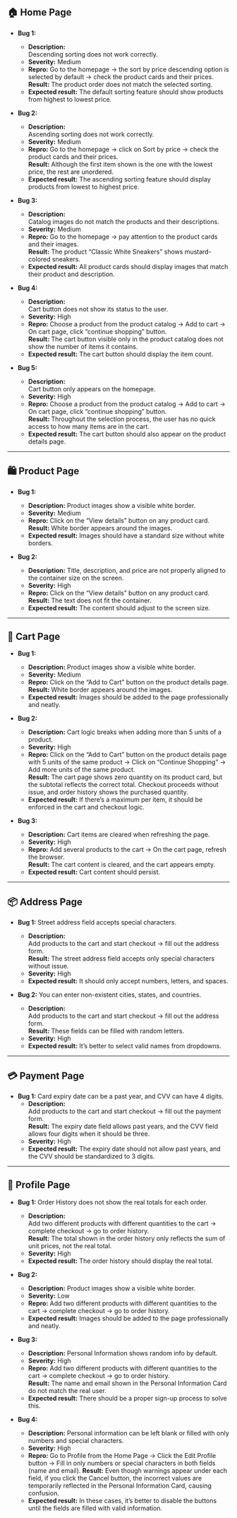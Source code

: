 ## 🏠 Home Page

- **Bug 1:**
    - **Description:**  
    Descending sorting does not work correctly.
    - **Severity:** Medium
    - **Repro:** Go to the homepage → the sort by price descending option is selected by default → check the product cards and their prices.  
    **Result:** The product order does not match the selected sorting.
    - **Expected result:** The default sorting feature should show products from highest to lowest price.

- **Bug 2:**
    - **Description:**  
    Ascending sorting does not work correctly.
    - **Severity:** Medium
    - **Repro:** Go to the homepage → click on Sort by price → check the product cards and their prices.  
    **Result:** Although the first item shown is the one with the lowest price, the rest are unordered.
    - **Expected result:** The ascending sorting feature should display products from lowest to highest price.

- **Bug 3:**
    - **Description:**  
    Catalog images do not match the products and their descriptions.
    - **Severity:** Medium
    - **Repro:** Go to the homepage → pay attention to the product cards and their images.  
    **Result:** The product “Classic White Sneakers” shows mustard-colored sneakers.
    - **Expected result:** All product cards should display images that match their product and description.

- **Bug 4:**
    - **Description:**  
    Cart button does not show its status to the user.
    - **Severity:** High
    - **Repro:** Choose a product from the product catalog → Add to cart → On cart page, click “continue shopping” button.  
    **Result:** The cart button visible only in the product catalog does not show the number of items it contains.
    - **Expected result:** The cart button should display the item count.

- **Bug 5:**
    - **Description:**  
    Cart button only appears on the homepage.
    - **Severity:** High
    - **Repro:** Choose a product from the product catalog → Add to cart → On cart page, click “continue shopping” button.  
    **Result:** Throughout the selection process, the user has no quick access to how many items are in the cart.
    - **Expected result:** The cart button should also appear on the product details page.

---

## 🛍️ Product Page

- **Bug 1:**
    - **Description:** Product images show a visible white border.
    - **Severity:** Medium
    - **Repro:** Click on the “View details” button on any product card.  
    **Result:** White border appears around the images.
    - **Expected result:** Images should have a standard size without white borders.

- **Bug 2:**
    - **Description:** Title, description, and price are not properly aligned to the container size on the screen.
    - **Severity:** High
    - **Repro:** Click on the “View details” button on any product card.  
    **Result:** The text does not fit the container.
    - **Expected result:** The content should adjust to the screen size.

---

## 🛒 Cart Page

- **Bug 1:**
    - **Description:** Product images show a visible white border.
    - **Severity:** Medium
    - **Repro:** Click on the “Add to Cart” button on the product details page.  
    **Result:** White border appears around the images.
    - **Expected result:** Images should be added to the page professionally and neatly.

- **Bug 2:**
    - **Description:** Cart logic breaks when adding more than 5 units of a product.
    - **Severity:** High
    - **Repro:** Click on the “Add to Cart” button on the product details page with 5 units of the same product → Click on “Continue Shopping” → Add more units of the same product.  
    **Result:** The cart page shows zero quantity on its product card, but the subtotal reflects the correct total. Checkout proceeds without issue, and order history shows the purchased quantity.
    - **Expected result:** If there’s a maximum per item, it should be enforced in the cart and checkout logic.

- **Bug 3:**
    - **Description:** Cart items are cleared when refreshing the page.
    - **Severity:** High
    - **Repro:** Add several products to the cart → On the cart page, refresh the browser.  
    **Result:** The cart content is cleared, and the cart appears empty.
    - **Expected result:** Cart content should persist.

---

## 📦 Address Page

- **Bug 1:** Street address field accepts special characters.
    - **Description:**  
    Add products to the cart and start checkout → fill out the address form.  
    **Result:** The street address field accepts only special characters without issue.
    - **Severity:** High
    - **Expected result:** It should only accept numbers, letters, and spaces.

- **Bug 2:** You can enter non-existent cities, states, and countries.
    - **Description:**  
    Add products to the cart and start checkout → fill out the address form.  
    **Result:** These fields can be filled with random letters.
    - **Severity:** High
    - **Expected result:** It’s better to select valid names from dropdowns.

---

## 💳 Payment Page

- **Bug 1:** Card expiry date can be a past year, and CVV can have 4 digits.
    - **Description:**  
    Add products to the cart and start checkout → fill out the payment form.  
    **Result:** The expiry date field allows past years, and the CVV field allows four digits when it should be three.
    - **Severity:** High
    - **Expected result:** The expiry date should not allow past years, and the CVV should be standardized to 3 digits.

---

## 👤 Profile Page

- **Bug 1:** Order History does not show the real totals for each order.
    - **Description:**  
    Add two different products with different quantities to the cart → complete checkout → go to order history.  
    **Result:** The total shown in the order history only reflects the sum of unit prices, not the real total.
    - **Severity:** High
    - **Expected result:** The order history should display the real total.

- **Bug 2:**
    - **Description:** Product images show a visible white border.
    - **Severity:** Low
    - **Repro:** Add two different products with different quantities to the cart → complete checkout → go to order history.
    - **Expected result:** Images should be added to the page professionally and neatly.

- **Bug 3:**
    - **Description:** Personal Information shows random info by default.
    - **Severity:** High
    - **Repro:** Add two different products with different quantities to the cart → complete checkout → go to order history.  
    **Result:** The name and email shown in the Personal Information Card do not match the real user.
    - **Expected result:** There should be a proper sign-up process to solve this.

- **Bug 4:**
    - **Description:** Personal information can be left blank or filled with only numbers and special characters.
    - **Severity:** High
    - **Repro:** Go to Profile from the Home Page → Click the Edit Profile button → Fill in only numbers or special characters in both fields (name and email).
    **Result:** Even though warnings appear under each field, if you click the Cancel button, the incorrect values are temporarily reflected in the Personal Information Card, causing confusion.
    - **Expected result:** In these cases, it’s better to disable the buttons until the fields are filled with valid information.


